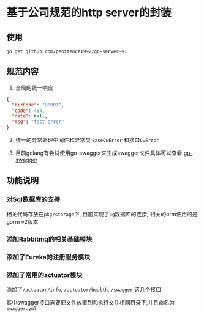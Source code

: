 # 基于公司规范的http server的封装

## 使用

```shell
go get github.com/penitence1992/go-server-v1
```

## 规范内容

1. 全局的统一响应

```json
{
  "bizCode": "B0001",
  "code": 404,
  "data": null,
  "msg": "test error"
}
```

2. 统一的异常处理中间件和异常类 `BaseCwError` 和接口`CwError`

3. 目前golang有尝试使用go-swagger来生成swagger文件具体可以查看 [go-swagger](https://goswagger.io/generate/spec.html)

## 功能说明

### 对Sql数据库的支持

相关代码存放在`pkg/storage`下, 目前实现了`pg`数据库的连接, 相关的orm使用的是gorm v2版本

### 添加Rabbitmq的相关基础模块

### 添加了Eureka的注册服务模块

### 添加了常用的actuator模块

添加了`/actuator/info`, `/actuator/health`, `/swagger` 这几个接口

其中swagger接口需要把文件放置到和执行文件相同目录下,并且命名为`swagger.yml`
